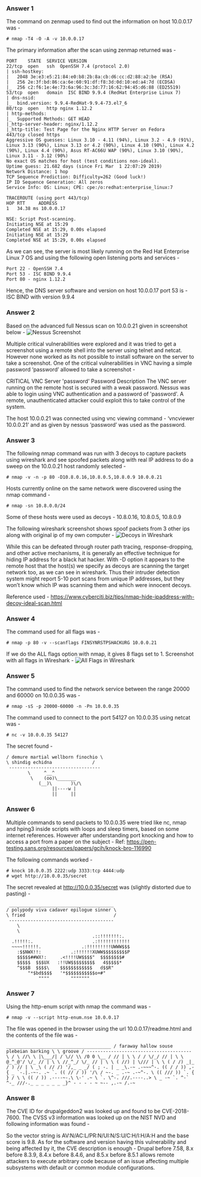 ### Answer 1 
The command on zenmap used to find out the information on host 10.0.0.17 was -
```
# nmap -T4 -O -A -v 10.0.0.17
```

The primary information after the scan using zenmap returned was -
```
PORT	STATE  SERVICE VERSION
22/tcp  open   ssh 	OpenSSH 7.4 (protocol 2.0)
| ssh-hostkey:
|   2048 3e:e3:e5:21:84:e0:b8:2b:8a:cb:d6:cc:d2:88:a2:be (RSA)
|   256 2e:3f:bd:86:ca:6e:60:91:df:f8:3d:0d:10:ed:a4:7d (ECDSA)
|_  256 c2:f6:1e:4e:73:6a:96:3c:3d:77:16:62:94:45:d6:88 (ED25519)
53/tcp  open   domain  ISC BIND 9.9.4 (RedHat Enterprise Linux 7)
| dns-nsid:
|_  bind.version: 9.9.4-RedHat-9.9.4-73.el7_6
80/tcp  open   http	nginx 1.12.2
| http-methods:
|_  Supported Methods: GET HEAD
|_http-server-header: nginx/1.12.2
|_http-title: Test Page for the Nginx HTTP Server on Fedora
443/tcp closed https
Aggressive OS guesses: Linux 3.10 - 4.11 (94%), Linux 3.2 - 4.9 (91%), Linux 3.13 (90%), Linux 3.13 or 4.2 (90%), Linux 4.10 (90%), Linux 4.2 (90%), Linux 4.4 (90%), Asus RT-AC66U WAP (90%), Linux 3.10 (90%), Linux 3.11 - 3.12 (90%)
No exact OS matches for host (test conditions non-ideal).
Uptime guess: 21.682 days (since Fri Mar  1 22:07:29 2019)
Network Distance: 1 hop
TCP Sequence Prediction: Difficulty=262 (Good luck!)
IP ID Sequence Generation: All zeros
Service Info: OS: Linux; CPE: cpe:/o:redhat:enterprise_linux:7

TRACEROUTE (using port 443/tcp)
HOP RTT  	ADDRESS
1   34.38 ms 10.0.0.17

NSE: Script Post-scanning.
Initiating NSE at 15:29
Completed NSE at 15:29, 0.00s elapsed
Initiating NSE at 15:29
Completed NSE at 15:29, 0.00s elapsed
```

As we can see, the server is most likely running on the Red Hat Enterprise Linux 7 OS and using the following open listening ports and services -
```
Port 22 - OpenSSH 7.4
Port 53 - ISC BIND 9.9.4
Port 80 - nginx 1.12.2
```
Hence, the DNS server software and version on host 10.0.0.17 port 53 is -
ISC BIND with version 9.9.4

### Answer 2 
Based on the advanced full Nessus scan on 10.0.0.21 given in screenshot below -
![Nessus Screenshot](nessus.png)

Multiple critical vulnerabilities were explored and it was tried to get a screenshot using a remote shell into the server using telnet and netcat. However none worked as its not possible to install software on the server to take a screenshot. One of the critical vulnerabilities in VNC having a simple password ‘password’ allowed to take a screenshot -

CRITICAL VNC Server 'password' Password
Description
The VNC server running on the remote host is secured with a weak password. Nessus was able to login using VNC authentication and a password of 'password'. A remote, unauthenticated attacker could exploit this to take control of the system.

The host 10.0.0.21 was connected using vnc viewing command -
‘vncviewer 10.0.0.21’ and as given by nessus ‘password’ was used as the password.


### Answer 3 
The following nmap command was run with 3 decoys to capture packets using wireshark and see spoofed packets along with real IP address to do a sweep on the 10.0.0.21 host randomly selected -

```
# nmap -v -n -p 80 -D10.8.0.16,10.8.0.5,10.8.0.9 10.0.0.21
```
Hosts currently online on the same network were discovered using the nmap command -
```
# nmap -sn 10.8.0.0/24
```

Some of these hosts were used as decoys - 10.8.0.16, 10.8.0.5, 10.8.0.9

The following wireshark screenshot shows spoof packets from 3 other ips along with original ip of my own computer -
![Decoys in Wireshark](decoy_wireshark.png)

While this can be defeated through router path tracing, response-dropping, and other active mechanisms, it is generally an effective technique for hiding IP address for a black hat hacker.
With -D option it appears to the remote host that the host(s) we specify as decoys are scanning the target network too, as we can see in wireshark. Thus their intruder detection system might report 5-10 port scans from unique IP addresses, but they won’t know which IP was scanning them and which were innocent decoys. 

Reference used - https://www.cyberciti.biz/tips/nmap-hide-ipaddress-with-decoy-ideal-scan.html


### Answer 4
The command used for all flags was -
```
# nmap -p 80 -v --scanflags FINSYNRSTPSHACKURG 10.0.0.21
```
If we do the ALL flags option with nmap, it gives 8 flags set to 1.
Screenshot with all flags in Wireshark -
![All Flags in Wireshark](all_flags.png)

### Answer 5
The command used to find the network service between the range 20000 and 60000 on 10.0.0.35 was -
```
# nmap -sS -p 20000-60000 -n -Pn 10.0.0.35
```

The command used to connect to the port 54127 on 10.0.0.35 using netcat was -
```
# nc -v 10.0.0.35 54127
```

The secret found -

```
/ demure martial wellborn finochio \
\ shindig echidna              	/
 ----------------------------------
    	\     ^__^
     	 \    (oo)\_______
        	(__)\   	)\/\
                 ||----w |
                 || 	||
```


### Answer 6 
Multiple commands to send packets to 10.0.0.35 were tried like nc, nmap and hping3 inside scripts with loops and sleep timers, based on some internet references. However after understanding port knocking and how to access a port from a paper on the subject - 
Ref: https://pen-testing.sans.org/resources/papers/gcih/knock-bro-116990

The following commands worked -
```
# knock 10.0.0.35 2222:udp 3333:tcp 4444:udp
# wget http://10.0.0.35/secret
```

The secret revealed at http://10.0.0.35/secret was (slightly distorted due to pasting) -
```
 _______________________________________
/ polypody viva cadaver epilogue sinner \
\ fried                             	/
 ---------------------------------------
	\
 	\
                               	.::!!!!!!!:.
  .!!!!!:.                    	.:!!!!!!!!!!!!
  ~~~~!!!!!!.             	.:!!!!!!!!!UWWW$$$
  	:$$NWX!!:       	.:!!!!!!XUWW$$$$$$$$$P
  	$$$$$##WX!:  	.<!!!!UW$$$$"  $$$$$$$$#
  	$$$$$  $$$UX   :!!UW$$$$$$$$$   4$$$$$*
  	^$$$B  $$$$\ 	$$$$$$$$$$$$   d$$R"
    	"*$bd$$$$  	'*$$$$$$$$$$$o+#"
         	""""      	"""""""
```

### Answer 7
Using the http-enum script with nmap the command was -
```
# nmap -v --script http-enum.nse 10.0.0.17
```

The file was opened in the browser using the url 10.0.0.17/readme.html and the contents of the file was -
```
_______________________________________ / faraway hallow souse plebeian barking \ \ groove / --------------------------------------- \ / \ //\ \ |\___/| / \// \\ /0 0 \__ / // | \ \ / / \/_/ // | \ \ @_^_@'/ \/_ // | \ \ //_^_/ \/_ // | \ \ ( //) | \/// | \ \ ( / /) _|_ / ) // | \ _\ ( // /) '/,_ _ _/ ( ; -. | _ _\.-~ .-~~~^-. (( / / )) ,-{ _ `-.|.-~-. .~ `. (( // / )) '/\ / ~-. _ .-~ .-~^-. \ (( /// )) `. { } / \ \ (( / )) .----~-.\ \-' .~ \ `. \^-. ///.----..> \ _ -~ `. ^-` ^-_ ///-._ _ _ _ _ _ _}^ - - - - ~ ~-- ,.-~ /.-~  
```


### Answer 8
The CVE ID for drupalgeddon2 was looked up and found to be CVE-2018-7600. The CVSS v3 information was looked up on the NIST NVD and following information was found -

So the vector string is AV:N/AC:L/PR:N/UI:N/S:U/C:H/I:H/A:H and the base score is 9.8.
As for the software and version having this vulnerability and being affected by it, the CVE description is enough -
Drupal before 7.58, 8.x before 8.3.9, 8.4.x before 8.4.6, and 8.5.x before 8.5.1 allows remote attackers to execute arbitrary code because of an issue affecting multiple subsystems with default or common module configurations.


